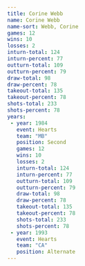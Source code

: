 ```yaml
---
title: Corine Webb
name: Corine Webb
name-sort: Webb, Corine
games: 12
wins: 10
losses: 2
inturn-total: 124
inturn-percent: 77
outturn-total: 109
outturn-percent: 79
draw-total: 98
draw-percent: 78
takeout-total: 135
takeout-percent: 78
shots-total: 233
shots-percent: 78
years:
 - year: 1984
   event: Hearts
   team: "MB"
   position: Second
   games: 12
   wins: 10
   losses: 2
   inturn-total: 124
   inturn-percent: 77
   outturn-total: 109
   outturn-percent: 79
   draw-total: 98
   draw-percent: 78
   takeout-total: 135
   takeout-percent: 78
   shots-total: 233
   shots-percent: 78
 - year: 1993
   event: Hearts
   team: "CA"
   position: Alternate
---
```

